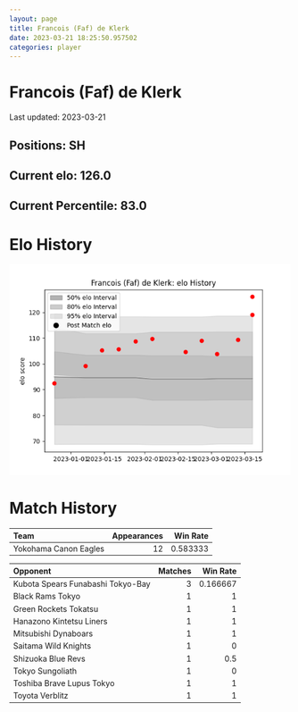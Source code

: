 ```yaml
---  
layout: page  
title: Francois (Faf) de Klerk  
date: 2023-03-21 18:25:50.957502  
categories: player  
---
```

# Francois (Faf) de Klerk


Last updated: 2023-03-21
## Positions: SH

## Current elo: 126.0

## Current Percentile: 83.0

# Elo History


![elo history](history_Francois(Faf)deKlerk.png)
# Match History


| Team                  |   Appearances |   Win Rate |
|:----------------------|--------------:|-----------:|
| Yokohama Canon Eagles |            12 |   0.583333 |

| Opponent                          |   Matches |   Win Rate |
|:----------------------------------|----------:|-----------:|
| Kubota Spears Funabashi Tokyo-Bay |         3 |   0.166667 |
| Black Rams Tokyo                  |         1 |   1        |
| Green Rockets Tokatsu             |         1 |   1        |
| Hanazono Kintetsu Liners          |         1 |   1        |
| Mitsubishi Dynaboars              |         1 |   1        |
| Saitama Wild Knights              |         1 |   0        |
| Shizuoka Blue Revs                |         1 |   0.5      |
| Tokyo Sungoliath                  |         1 |   0        |
| Toshiba Brave Lupus Tokyo         |         1 |   1        |
| Toyota Verblitz                   |         1 |   1        |